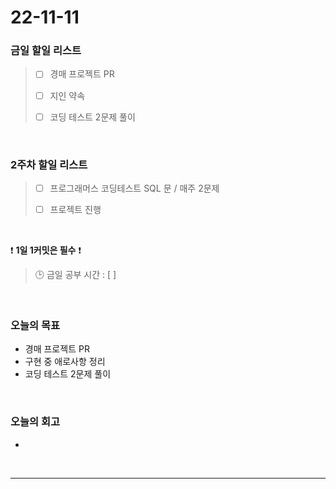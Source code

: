 # 22-11-11

### 금일 할일 리스트
> - [ ]  경매 프로젝트 PR
>
> - [ ]  지인 약속
> 
> - [ ]  코딩 테스트 2문제 풀이 

<br/>

### 2주차 할일 리스트  

> - [ ]  프로그래머스 코딩테스트 SQL 문 / 매주 2문제  
>
> - [ ]  프로젝트 진행

<br/>

❗ **1일 1커밋은 필수** ❗
> 🕒 금일 공부 시간 : [  ]
  
<br/>

### 오늘의 목표
- 경매 프로젝트 PR
- 구현 중 애로사항 정리
- 코딩 테스트 2문제 풀이

<br>

### 오늘의 회고
- 

<br/>

------------  